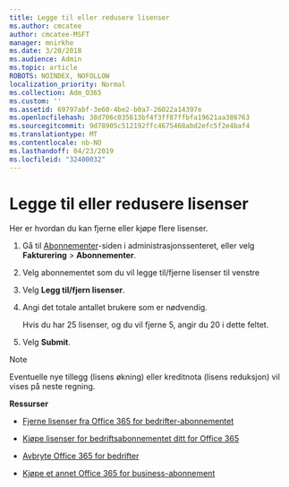 ```yaml
---
title: Legge til eller redusere lisenser
ms.author: cmcatee
author: cmcatee-MSFT
manager: mnirkhe
ms.date: 3/20/2018
ms.audience: Admin
ms.topic: article
ROBOTS: NOINDEX, NOFOLLOW
localization_priority: Normal
ms.collection: Adm_O365
ms.custom: ''
ms.assetid: 69797abf-3e60-4be2-b0a7-26022a14397e
ms.openlocfilehash: 38d706c035613bf4f3ff87ffbfa19621aa386763
ms.sourcegitcommit: 9d78905c512192ffc4675468abd2efc5f2e4baf4
ms.translationtype: MT
ms.contentlocale: nb-NO
ms.lasthandoff: 04/23/2019
ms.locfileid: "32400032"
---
```

# <a name="how-to-add-or-reduce-licenses"></a>Legge til eller redusere lisenser

Her er hvordan du kan fjerne eller kjøpe flere lisenser.
  
1. Gå til [Abonnementer](https://go.microsoft.com/fwlink/p/?linkid=842054)-siden i administrasjonssenteret, eller velg **Fakturering** \> **Abonnementer**.
    
2. Velg abonnementet som du vil legge til/fjerne lisenser til venstre
    
3. Velg **Legg til/fjern lisenser**.
    
4. Angi det totale antallet brukere som er nødvendig.
    
    Hvis du har 25 lisenser, og du vil fjerne 5, angir du 20 i dette feltet.
    
5. Velg **Submit**.
    
> [!NOTE]
> Eventuelle nye tillegg (lisens økning) eller kreditnota (lisens reduksjon) vil vises på neste regning. 
  
 **Ressurser**
  
- [Fjerne lisenser fra Office 365 for bedrifter-abonnementet](https://support.office.com/article/9c64d127-e2dd-4ecc-81f5-2f87e5a74803)
    
- [Kjøpe lisenser for bedriftsabonnementet ditt for Office 365](https://support.office.com/article/36081d8d-b3fa-4948-8c34-e217bba825e1)
    
- [Avbryte Office 365 for bedrifter](https://support.office.com/article/b1bc0bef-4608-4601-813a-cdd9f746709a)
    
- [Kjøpe et annet Office 365 for business-abonnement](https://support.office.com/article/fab3b86c-3359-4042-8692-5d4dc7550b7c)
    

